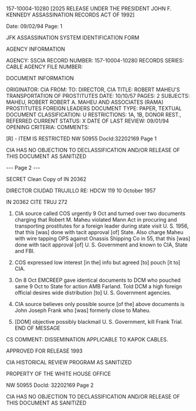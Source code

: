 157-10004-10280 [2025 RELEASE UNDER THE PRESIDENT JOHN F. KENNEDY ASSASSINATION RECORDS ACT OF 1992]

Date: 09/02/94
Page: 1

JFK ASSASSINATION SYSTEM
IDENTIFICATION FORM

AGENCY INFORMATION

AGENCY: SSCIA
RECORD NUMBER: 157-10004-10280
RECORDS SERIES: CABLE
AGENCY FILE NUMBER:

DOCUMENT INFORMATION

ORIGINATOR: CIA
FROM:
TO: DIRECTOR, CIA
TITLE: ROBERT MAHEU'S TRANSPORTATION OF PROSTITUTES
DATE: 10/10/57
PAGES: 2
SUBJECTS:
MAHEU, ROBERT
ROBERT A. MAHEU AND ASSOCIATES (RAMA)
PROSTITUTES
FOREIGN LEADERS
DOCUMENT TYPE: PAPER, TEXTUAL DOCUMENT
CLASSIFICATION: U
RESTRICTIONS: 1A, 1B, DONOR REST., REFERRED
CURRENT STATUS: X
DATE OF LAST REVIEW: 09/01/94
OPENING CRITERIA:
COMMENTS:

[R] - ITEM IS RESTRICTED
NW 50955 DocId:32202169 Page 1

CIA HAS NO OBJECTION TO
DECLASSIFICATION AND/OR
RELEASE OF THIS DOCUMENT
AS SANITIZED

--- Page 2 ---

SECRET
Clean Copy of IN 20362

DIRECTOR
CIUDAD TRUJILLO
RE: HDCW 119
10 October 1957

IN 20362
CITE TRUJ 272

1. CIA source called COS urgently 9 Oct and turned over two documents charging that Robert M. Maheu violated Mann Act in procuring and transporting prostitutes for a foreign leader during state visit U. S. 1956, that this [was] done with tacit approval [of] State. Also charge Maheu with wire tapping OPS against Onassis Shipping Co in 55, that this [was] done with tacit approval [of] U. S. Government and known to CIA, State and FBI.

2. COS expressed low interest [in the] info but agreed [to] pouch [it to] CIA.

3. On 8 Oct EMCREEP gave identical documents to DCM who pouched same 9 Oct to State for action AMB Farland. Told DCM a high foreign official desires wide distribution [to] U. S. Government agencies.

4. CIA source believes only possible source [of the] above documents is John Joseph Frank who [was] formerly close to Maheu.

5. [DOM] objective possibly blackmail U. S. Government, kill Frank Trial. END OF MESSAGE

CS COMMENT: DISSEMINATION APPLICABLE TO KAPOK CABLES.

APPROVED FOR RELEASE 1993

CIA HISTORICAL REVIEW PROGRAM
AS SANITIZED

PROPERTY OF
THE WHITE HOUSE OFFICE

NW 50955 DocId: 32202169 Page 2

CIA HAS NO OBJECTION TO
DECLASSIFICATION AND/OR
RELEASE OF THIS DOCUMENT
AS SANITIZED
